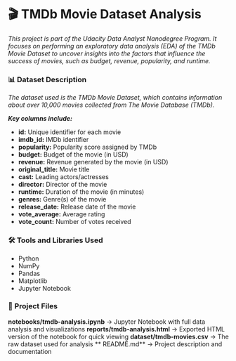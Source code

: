# 🎬 TMDb Movie Dataset Analysis

_This project is part of the Udacity Data Analyst Nanodegree Program.
It focuses on performing an exploratory data analysis (EDA) of the TMDb 
Movie Dataset to uncover insights into the factors that influence the 
success of movies, such as budget, revenue, popularity, and runtime._

### 📊 Dataset Description

_The dataset used is the TMDb Movie Dataset, which contains information 
about over 10,000 movies collected from The Movie Database (TMDb)._

_**Key columns include:**_

- **id:** Unique identifier for each movie
- **imdb_id:** IMDb identifier
- **popularity:** Popularity score assigned by TMDb
- **budget:** Budget of the movie (in USD)
- **revenue:** Revenue generated by the movie (in USD)
- **original_title:** Movie title
- **cast:** Leading actors/actresses
- **director:** Director of the movie
- **runtime:** Duration of the movie (in minutes)
- **genres:** Genre(s) of the movie
- **release_date:** Release date of the movie
- **vote_average:** Average rating
- **vote_count:** Number of votes received

### 🛠️ Tools and Libraries Used

- Python
- NumPy
- Pandas
- Matplotlib
- Jupyter Notebook

### 📑 Project Files

**notebooks/tmdb-analysis.ipynb** → Jupyter Notebook with full data analysis and visualizations
**reports/tmdb-analysis.html** → Exported HTML version of the notebook for quick viewing
**dataset/tmdb-movies.csv** → The raw dataset used for analysis
** README.md** → Project description and documentation

